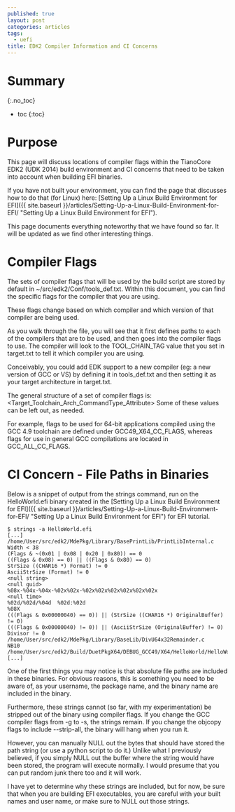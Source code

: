 ```yaml
---
published: true
layout: post
categories: articles
tags:
  - uefi
title: EDK2 Compiler Information and CI Concerns
---
```

# Summary
{:.no_toc}

* toc
{:toc}

# Purpose

This page will discuss locations of compiler flags within the TianoCore EDK2 (UDK 2014) build environment and CI concerns that need to be taken into account when building EFI binaries.

If you have not built your environment, you can find the page that discusses how to do that (for Linux) here: [Setting Up a Linux Build Environment for EFI]({{ site.baseurl }}/articles/Setting-Up-a-Linux-Build-Environment-for-EFI/ "Setting Up a Linux Build Environment for EFI").

This page documents everything noteworthy that we have found so far. It will be updated as we find other interesting things.

# Compiler Flags

The sets of compiler flags that will be used by the build script are stored by default in ~/src/edk2/Conf/tools_def.txt. Within this document, you can find the specific flags for the compiler that you are using.

These flags change based on which compiler and which version of that compiler are being used.

As you walk through the file, you will see that it first defines paths to each of the compilers that are to be used, and then goes into the compiler flags to use. The compiler will look to the TOOL_CHAIN_TAG value that you set in target.txt to tell it which compiler you are using.

Conceivably, you could add EDK support to a new compiler (eg: a new version of GCC or VS) by defining it in tools_def.txt and then setting it as your target architecture in target.txt.

The general structure of a set of compiler flags is: <Target_Toolchain_Arch_CommandType_Attribute> Some of these values can be left out, as needed.

For example, flags to be used for 64-bit applications compiled using the GCC 4.9 toolchain are defined under GCC49_X64_CC_FLAGS, whereas flags for use in general GCC compilations are located in GCC_ALL_CC_FLAGS.

# CI Concern - File Paths in Binaries

Below is a snippet of output from the strings command, run on the HelloWorld.efi binary created in the [Setting Up a Linux Build Environment for EFI]({{ site.baseurl }}/articles/Setting-Up-a-Linux-Build-Environment-for-EFI/ "Setting Up a Linux Build Environment for EFI") for EFI tutorial.

~~~
$ strings -a HelloWorld.efi
[...]
/home/User/src/edk2/MdePkg/Library/BasePrintLib/PrintLibInternal.c
Width < 38
(Flags & ~(0x01 | 0x08 | 0x20 | 0x80)) == 0
((Flags & 0x08) == 0) || ((Flags & 0x80) == 0)
StrSize ((CHAR16 *) Format) != 0
AsciiStrSize (Format) != 0
<null string>
<null guid>
%08x-%04x-%04x-%02x%02x-%02x%02x%02x%02x%02x%02x
<null time>
%02d/%02d/%04d  %02d:%02d
%08X
(((Flags & 0x00000040) == 0)) || (StrSize ((CHAR16 *) OriginalBuffer) != 0)
(((Flags & 0x00000040) != 0)) || (AsciiStrSize (OriginalBuffer) != 0)
Divisor != 0
/home/User/src/edk2/MdePkg/Library/BaseLib/DivU64x32Remainder.c
NB10
/home/User/src/edk2/Build/DuetPkgX64/DEBUG_GCC49/X64/HelloWorld/HelloWorld/DEBUG/HelloWorld.dll
[...]
~~~

One of the first things you may notice is that absolute file paths are included in these binaries. For obvious reasons, this is something you need to be aware of, as your username, the package name, and the binary name are included in the binary.

Furthermore, these strings cannot (so far, with my experimentation) be stripped out of the binary using compiler flags. If you change the GCC compiler flags from -g to -s, the strings remain. If you change the objcopy flags to include --strip-all, the binary will hang when you run it.

However, you can manually NULL out the bytes that should have stored the path string (or use a python script to do it.) Unlike what I previously believed, if you simply NULL out the buffer where the string would have been stored, the program will execute normally. I would presume that you can put random junk there too and it will work.

I have yet to determine why these strings are included, but for now, be sure that when you are building EFI executables, you are careful with your built names and user name, or make sure to NULL out those strings.
